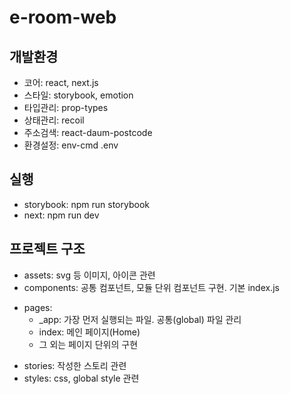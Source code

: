 # e-room-web

## 개발환경

- 코어: react, next.js
- 스타일: storybook, emotion
- 타입관리: prop-types
- 상태관리: recoil
- 주소검색: react-daum-postcode
- 환경설정: env-cmd .env

## 실행

- storybook: npm run storybook
- next: npm run dev

## 프로젝트 구조

- assets: svg 등 이미지, 아이콘 관련
- components: 공통 컴포넌트, 모듈 단위 컴포넌트 구현. 기본 index.js

* pages:
  - \_app: 가장 먼저 실행되는 파일. 공통(global) 파일 관리
  - index: 메인 페이지(Home)
  - 그 외는 페이지 단위의 구현

- stories: 작성한 스토리 관련
- styles: css, global style 관련
